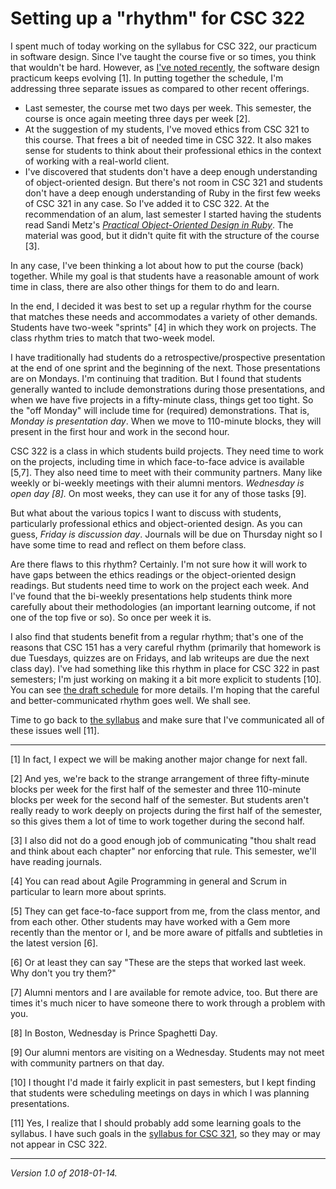 Setting up a "rhythm" for CSC 322
=================================

I spent much of today working on the syllabus for CSC 322, our
practicum in software design.  Since I've taught the course five or
so times, you think that wouldn't be hard.  However, as [I've noted
recently](csc321-and-csc322), the software design practicum keeps evolving
[1].  In putting together the schedule, I'm addressing three separate
issues as compared to other recent offerings.

* Last semester, the course met two days per week.  This semester, the
  course is once again meeting three days per week [2].
* At the suggestion of my students, I've moved ethics from CSC 321 to
  this course.  That frees a bit of needed time in CSC 322.  It also
  makes sense for students to think about their professional ethics
  in the context of working with a real-world client.
* I've discovered that students don't have a deep enough understanding
  of object-oriented design.  But there's not room in CSC 321 and students
  don't have a deep enough understanding of Ruby in the first
  few weeks of CSC 321 in any case.  So I've added it to CSC 322.
  At the recommendation of an alum, last semester I started having
  the students read Sandi Metz's [_Practical Object-Oriented Design in
  Ruby_](http://www.poodr.com/).  The material was good, but it didn't
  quite fit with the structure of the course [3].

In any case, I've been thinking a lot about how to put the course (back)
together.  While my goal is that students have a reasonable amount of
work time in class, there are also other things for them to do and learn.

In the end, I decided it was best to set up a regular rhythm for the
course that matches these needs and accommodates a variety of other
demands.  Students have two-week "sprints" [4] in which they work on
projects.  The class rhythm tries to match that two-week model.

I have traditionally had students do a retrospective/prospective
presentation at the end of one sprint and the beginning of the next.
Those presentations are on Mondays.  I'm continuing that tradition.
But I found that students generally wanted to include demonstrations
during those presentations, and when we have five projects in a
fifty-minute class, things get too tight.  So the "off Monday" will
include time for (required) demonstrations.  That is, *Monday is
presentation day*.  When we move to 110-minute blocks, they will
present in the first hour and work in the second hour.

CSC 322 is a class in which students build projects.  They need time
to work on the projects, including time in which face-to-face advice is 
available [5,7].  They also need time to meet with their community 
partners.  Many like weekly or bi-weekly meetings with their alumni
mentors.  *Wednesday is open day [8].*  On most weeks, they can use it
for any of those tasks [9].

But what about the various topics I want to discuss with students,
particularly professional ethics and object-oriented design.  As
you can guess, *Friday is discussion day*.  Journals will be due
on Thursday night so I have some time to read and reflect on them
before class.

Are there flaws to this rhythm?  Certainly.  I'm not sure how it will work
to have gaps between the ethics readings or the object-oriented design
readings.  But students need time to work on the project each week.  And
I've found that the bi-weekly presentations help students think more
carefully about their methodologies (an important learning outcome, if not
one of the top five or so).  So once per week it is.

I also find that students benefit from a regular rhythm; that's one
of the reasons that CSC 151 has a very careful rhythm (primarily
that homework is due Tuesdays, quizzes are on Fridays, and lab
writeups are due the next class day).  I've had something like this
rhythm in place for CSC 322 in past semesters; I'm just working on
making it a bit more explicit to students [10].  You can see [the draft
schedule](https://www.cs.grinnell.edu/~rebelsky/Courses/CSC322/2018S/home/schedule)
for more details.  I'm hoping that the careful and better-communicated
rhythm goes well.  We shall see.

Time to go back to [the
syllabus](https://www.cs.grinnell.edu/~rebelsky/Courses/CSC322/2018S/home/syllabus)
and make sure that I've communicated all of these issues well [11].

---

[1] In fact, I expect we will be making another major change for next
fall.

[2] And yes, we're back to the strange arrangement of three fifty-minute
blocks per week for the first half of the semester and three 110-minute
blocks per week for the second half of the semester.  But students aren't
really ready to work deeply on projects during the first half of the 
semester, so this gives them a lot of time to work together during the
second half.

[3] I also did not do a good enough job of communicating "thou shalt
read and think about each chapter" nor enforcing that rule.  This semester,
we'll have reading journals.

[4] You can read about Agile Programming in general and Scrum in particular
to learn more about sprints.

[5] They can get face-to-face support from me, from the class mentor, and
from each other.  Other students may have worked with a Gem more recently
than the mentor or I, and be more aware of pitfalls and subtleties in the
latest version [6].

[6] Or at least they can say "These are the steps that worked last week.
Why don't you try them?"

[7] Alumni mentors and I are available for remote advice, too.  But there
are times it's much nicer to have someone there to work through a problem
with you.

[8] In Boston, Wednesday is Prince Spaghetti Day.

[9] Our alumni mentors are visiting on a Wednesday.  Students may not meet
with community partners on that day.

[10] I thought I'd made it fairly explicit in past semesters, but I kept
finding that students were scheduling meetings on days in which I was
planning presentations.

[11] Yes, I realize that I should probably add some learning
goals to the syllabus.  I have such goals in the [syllabus for CSC
321](https://www.cs.grinnell.edu/~rebelsky/Courses/CSC321/2018S/home/syllabus),
so they may or may not appear in CSC 322.

---

*Version 1.0 of 2018-01-14.*

